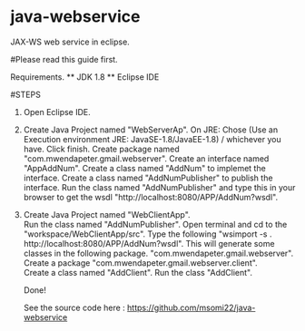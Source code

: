 # java-webservice

JAX-WS web service in eclipse.


#Please read this guide first.

Requirements.
** JDK 1.8
** Eclipse IDE

#STEPS

1) Open Eclipse IDE.
2) Create Java Project named "WebServerAp".
     On JRE: Chose (Use an Execution environment JRE: JavaSE-1.8/JavaEE-1.8) / whichever you have.
     Click finish.
     Create package named "com.mwendapeter.gmail.webserver".
     Create an interface named "AppAddNum".
     Create a class named "AddNum" to implemet the interface.
     Create a class named "AddNumPublisher" to publish the interface.
     Run the class named "AddNumPublisher" and type this in your browser to get the wsdl "http://localhost:8080/APP/AddNum?wsdl".

3) Create Java Project named "WebClientApp".  
   Run the class  named "AddNumPublisher".
   Open terminal and cd to the "workspace/WebClientApp/src".
   Type the following "wsimport -s . http://localhost:8080/APP/AddNum?wsdl".
   This will generate some classes in the following package.
     "com.mwendapeter.gmail.webserver".
    Create a package "com.mwendapeter.gmail.webserver.client".  
    Create a class named "AddClient".
    Run the class "AddClient".

    Done!

    See the source code here : https://github.com/msomi22/java-webservice

